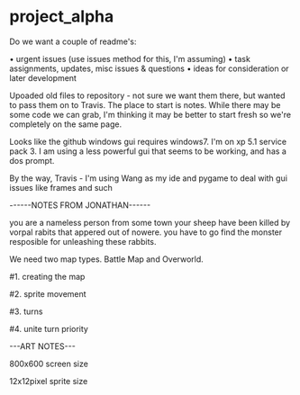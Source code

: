 project_alpha
=============

Do we want a couple of readme's:

• urgent issues (use issues method for this, I'm assuming)
• task assignments, updates, misc issues & questions
• ideas for consideration or later development

Upoaded old files to repository - not sure we want them there, but wanted to pass them on to Travis. The place to start is notes. While there may be some code we can grab, I'm thinking it may be better to start fresh so we're completely on the same page.

Looks like the github windows gui requires windows7. I'm on xp 5.1 service pack 3. I am using a less powerful gui that seems to be working, and has a dos prompt.

By the way, Travis - I'm using Wang as my ide and pygame to deal with gui issues like frames and such

------NOTES FROM JONATHAN------

you are a nameless person from some town 
your sheep have been killed by vorpal rabits that appered out of nowere.
you have to go find the monster resposible for unleashing these rabbits.

We need two map types. Battle Map and Overworld.

#1. creating the map

#2. sprite movement

#3. turns

#4. unite turn priority

---ART NOTES---

800x600 screen size

12x12pixel sprite size


